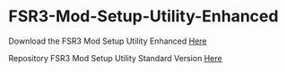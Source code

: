 # FSR3-Mod-Setup-Utility-Enhanced
Download the  FSR3 Mod Setup Utility Enhanced [Here](https://sharemods.com/dqkcnwtecakw/FSR3_v0.7_Beta.rar.html)

Repository FSR3 Mod Setup Utility Standard Version [Here](https://github.com/P4TOLINO06/FSR3.0-Mod-Setup-Utility)
 